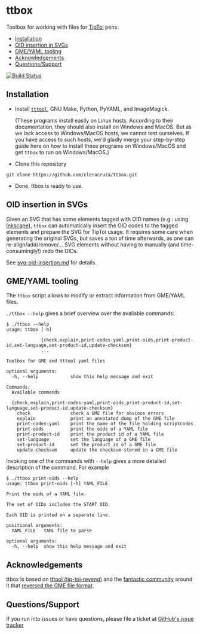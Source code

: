 # ttbox

Toolbox for working with files for [TipToi](https://www.tiptoi.com/) pens.

* [Installation](#installation)
* [OID insertion in SVGs](#oid-insertion-in-svgs)
* [GME/YAML tooling](#gmeyaml-tooling)
* [Acknowledgements](#acknowledgements)
* [Questions/Support](#questionssupport)

[![Build Status](https://travis-ci.org/cleracruza/ttbox.svg?branch=master)](https://travis-ci.org/cleracruza/ttbox)

## Installation

* Install [`tttool`](https://github.com/entropia/tip-toi-reveng), GNU Make, Python, PyYAML, and ImageMagick.

  (These programs install easily on Linux hosts. According to their
  documentation, they should also install on Windows and MacOS. But as
  we lack access to Windows/MacOS hosts, we cannot test ourselves. If
  you have access to such hosts, we'd gladly merge your step-by-step
  guide here on how to install these programs on Windows/MacOS and get
  `ttbox` to run on Windows/MacOS.)

* Clone this repository
```
git clone https://github.com/cleracruza/ttbox.git
```
* Done. ttbox is ready to use.

## OID insertion in SVGs

Given an SVG that has some elements tagged with OID names (e.g.: using [Inkscape](https://inkscape.org/)), `ttbox` can automatically insert the OID codes to the tagged elements and prepare the SVG for TipToi usage. It requires some care when generating the original SVGs, but saves a ton of time afterwards, as one can re-align/add/remove/... SVG elements without having to manually (and time-consumingly!) redo the OIDs.

See [svg-oid-insertion.md](svg-oid-insertion.md) for details.

## GME/YAML tooling

The `ttbox` script allows to modify or extract information from GME/YAML files.

`./ttbox --help` gives a brief overview over the available commands:

```
$ ./ttbox --help
usage: ttbox [-h]
             
             {check,explain,print-codes-yaml,print-oids,print-product-id,set-language,set-product-id,update-checksum}
             ...

Toolbox for GME and tttool yaml files

optional arguments:
  -h, --help            show this help message and exit

Commands:
  Available commands

  {check,explain,print-codes-yaml,print-oids,print-product-id,set-language,set-product-id,update-checksum}
    check               check a GME file for obvious errors
    explain             print an annotated dump of the GME file
    print-codes-yaml    print the name of the file holding scriptcodes
    print-oids          print the oids of a YAML file
    print-product-id    print the product id of a YAML file
    set-language        set the language of a GME file
    set-product-id      set the product id of a GME file
    update-checksum     update the checksum stored in a GME file
```

Invoking one of the commands with `--help` gives a more detailed description of the command. For example

```
$ ./ttbox print-oids --help
usage: ttbox print-oids [-h] YAML_FILE

Print the oids of a YAML file.

The set of OIDs includes the START OID.

Each OID is printed on a separate line.

positional arguments:
  YAML_FILE   YAML file to parse

optional arguments:
  -h, --help  show this help message and exit
```

## Acknowledgements

ttbox is based on [tttool (tip-toi-reveng)](https://github.com/entropia/tip-toi-reveng) and the [fantastic community](https://lists.nomeata.de/mailman/listinfo/tiptoi) around it that [reversed the GME file format](https://github.com/entropia/tip-toi-reveng/blob/master/GME-Format.md).

## Questions/Support

If you run into issues or have questions, please file a ticket at [GitHub's issue tracker](https://github.com/cleracruza/ttbox/issues/new)
